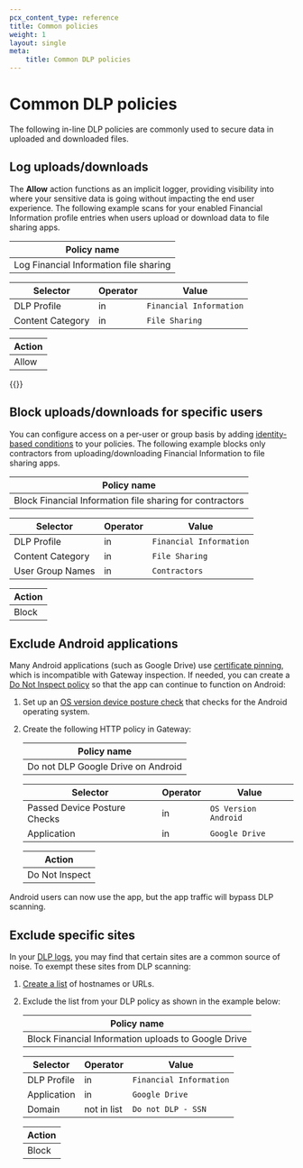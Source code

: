 ```yaml
---
pcx_content_type: reference
title: Common policies
weight: 1
layout: single
meta:
    title: Common DLP policies
---
```


# Common DLP policies

The following in-line DLP policies are commonly used to secure data in uploaded and downloaded files.

## Log uploads/downloads

The **Allow** action functions as an implicit logger, providing visibility into where your sensitive data is going without impacting the end user experience. The following example scans for your enabled Financial Information profile entries when users upload or download data to file sharing apps.

| Policy name |
| ---- |
| Log Financial Information file sharing|

| Selector | Operator | Value |
| - | - | - |
| DLP Profile | in | `Financial Information` |
| Content Category  | in | `File Sharing` |

|Action|
|------|
|Allow |

{{<render file="gateway/_block-file-types.md">}}

## Block uploads/downloads for specific users

You can configure access on a per-user or group basis by adding [identity-based conditions](/cloudflare-one/policies/gateway/identity-selectors/) to your policies. The following example blocks only contractors from uploading/downloading Financial Information to file sharing apps.

| Policy name                                              |
| -------------------------------------------------------- |
| Block Financial Information file sharing for contractors |

| Selector         | Operator | Value                   |
| ---------------- | -------- | ----------------------- |
| DLP Profile      | in       | `Financial Information` |
| Content Category | in       | `File Sharing`          |
| User Group Names | in       | `Contractors`           |

| Action |
| ------ |
| Block  |

## Exclude Android applications

Many Android applications (such as Google Drive) use [certificate pinning](/ssl/reference/certificate-pinning/), which is incompatible with Gateway inspection. If needed, you can create a [Do Not Inspect policy](/cloudflare-one/policies/gateway/http-policies/#do-not-inspect) so that the app can continue to function on Android:

1. Set up an [OS version device posture check](/cloudflare-one/identity/devices/warp-client-checks/os-version/) that checks for the Android operating system.

2. Create the following HTTP policy in Gateway:

    | Policy name                        |
    | ---------------------------------- |
    | Do not DLP Google Drive on Android |

    | Selector                     | Operator | Value                |
    | ---------------------------- | -------- | -------------------- |
    | Passed Device Posture Checks | in       | `OS Version Android` |
    | Application                  | in       | `Google Drive`       |

    | Action         |
    | -------------- |
    | Do Not Inspect |

Android users can now use the app, but the app traffic will bypass DLP scanning.

## Exclude specific sites

In your [DLP logs](/cloudflare-one/policies/data-loss-prevention/dlp-policies/#4-view-dlp-logs), you may find that certain sites are a common source of noise. To exempt these sites from DLP scanning:

1. [Create a list](/cloudflare-one/policies/gateway/lists/) of hostnames or URLs.

2. Exclude the list from your DLP policy as shown in the example below:

    | Policy name                                         |
    | --------------------------------------------------- |
    | Block Financial Information uploads to Google Drive |

    | Selector    | Operator    | Value                   |
    | ----------- | ----------- | ----------------------- |
    | DLP Profile | in          | `Financial Information` |
    | Application | in          | `Google Drive`          |
    | Domain      | not in list | `Do not DLP - SSN`      |

    | Action |
    | ------ |
    | Block  |

